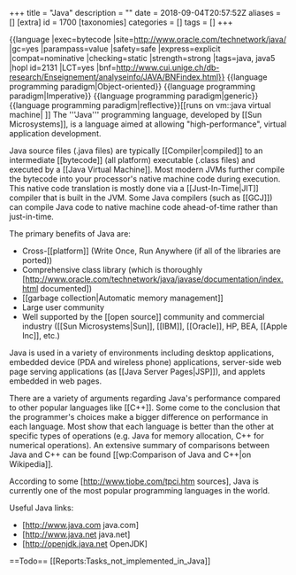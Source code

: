 +++
title = "Java"
description = ""
date = 2018-09-04T20:57:52Z
aliases = []
[extra]
id = 1700
[taxonomies]
categories = []
tags = []
+++

{{language
|exec=bytecode
|site=http://www.oracle.com/technetwork/java/
|gc=yes
|parampass=value
|safety=safe
|express=explicit
|compat=nominative
|checking=static
|strength=strong
|tags=java, java5
|hopl id=2131
|LCT=yes
|bnf=http://www.cui.unige.ch/db-research/Enseignement/analyseinfo/JAVA/BNFindex.html}}
{{language programming paradigm|Object-oriented}}
{{language programming paradigm|Imperative}}
{{language programming paradigm|generic}}
{{language programming paradigm|reflective}}[[runs on vm::java virtual machine| ]]
The '''Java''' programming language, developed by [[Sun Microsystems]], is a language aimed at allowing "high-performance", virtual application development.

Java source files (.java files) are typically [[Compiler|compiled]] to an intermediate [[bytecode]] (all platform) executable (.class files) and executed by a [[Java Virtual Machine]].
Most modern JVMs further compile the bytecode into your processor's native machine code during execution.
This native code translation is mostly done via a [[Just-In-Time|JIT]] compiler that is built in the JVM. Some Java compilers (such as [[GCJ]]) can compile Java code to native machine code ahead-of-time rather than just-in-time.

The primary benefits of Java are:
* Cross-[[platform]] (Write Once, Run Anywhere (if all of the libraries are ported))
* Comprehensive class library (which is thoroughly [http://www.oracle.com/technetwork/java/javase/documentation/index.html documented])
* [[garbage collection|Automatic memory management]]
* Large user community
* Well supported by the [[open source]] community and commercial industry ([[Sun Microsystems|Sun]], [[IBM]], [[Oracle]], HP, BEA, [[Apple Inc]], etc.)

Java is used in a variety of environments including desktop applications, embedded device (PDA and wireless phone) applications, server-side web page serving applications (as [[Java Server Pages|JSP]]), and applets embedded in web pages.

There are a variety of arguments regarding Java's performance compared to other popular languages like [[C++]]. Some come to the conclusion that the programmer's choices make a bigger difference on performance in each language. Most show that each language is better than the other at specific types of operations (e.g. Java for memory allocation, C++ for numerical operations).
An extensive summary of comparisons between Java and C++ can be found [[wp:Comparison of Java and C++|on Wikipedia]].

According to some [http://www.tiobe.com/tpci.htm sources], Java is currently one of the most popular programming languages in the world.

Useful Java links:
* [http://www.java.com java.com]
* [http://www.java.net java.net]
* [http://openjdk.java.net OpenJDK]

==Todo==
[[Reports:Tasks_not_implemented_in_Java]]
